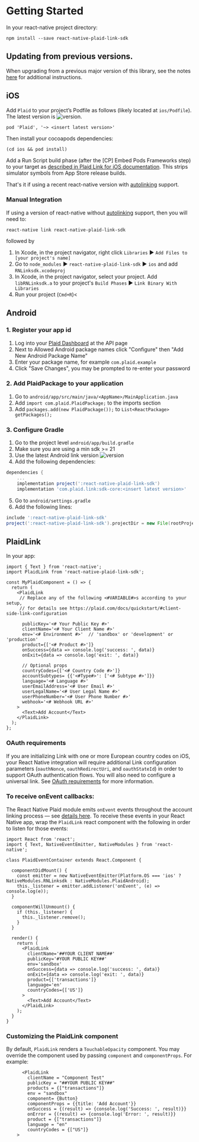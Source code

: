 # Getting Started

In your react-native project directory:

```
npm install --save react-native-plaid-link-sdk
```

## Updating from previous versions.

When upgrading from a previous major version of this library, see the notes [here](./upgrade_notes) for additional instructions.

## iOS

Add `Plaid` to your project’s Podfile as follows (likely located at `ios/Podfile`). The latest version is ![version](https://img.shields.io/cocoapods/v/Plaid).

```
pod 'Plaid', '~> <insert latest version>'
```

Then install your cocoapods dependencies:

```
(cd ios && pod install)
```

Add a Run Script build phase (after the [CP] Embed Pods Frameworks step) to your target as [described in Plaid Link for iOS documentation](https://plaid.com/docs/link/ios/#add-run-script). This strips simulator symbols from App Store release builds.

That's it if using a recent react-native version with [autolinking](https://github.com/react-native-community/cli/blob/master/docs/autolinking.md) support.

### Manual Integration

If using a version of react-native without [autolinking](https://github.com/react-native-community/cli/blob/master/docs/autolinking.md) support, then you will need to:

```
react-native link react-native-plaid-link-sdk
```

followed by

1. In Xcode, in the project navigator, right click `Libraries` ▶ `Add Files to [your project's name]`
2. Go to `node_modules` ▶ `react-native-plaid-link-sdk` ▶ `ios` and add `RNLinksdk.xcodeproj`
3. In Xcode, in the project navigator, select your project. Add `libRNLinksdk.a` to your project's `Build Phases` ▶ `Link Binary With Libraries`
4. Run your project (`Cmd+R`)<

## Android
### 1. Register your app id
1. Log into your [Plaid Dashboard](https://dashboard.plaid.com/team/api) at the API page
2. Next to Allowed Android package names click "Configure" then "Add New Android Package Name"
3. Enter your package name, for example `com.plaid.example`
4. Click "Save Changes", you may be prompted to re-enter your password

### 2. Add PlaidPackage to your application
1. Go to `android/app/src/main/java/<AppName>/MainApplication.java`
2. Add `import com.plaid.PlaidPackage;` to the imports section
3. Add `packages.add(new PlaidPackage());` to `List<ReactPackage> getPackages();`

### 3. Configure Gradle
1. Go to the project level `android/app/build.gradle`
2. Make sure you are using a min sdk >= 21
3. Use the latest Android link version ![version](https://img.shields.io/bintray/v/plaid/link-android/com.plaid.link)
4. Add the following dependencies:

```groovy
dependencies {
    ...
    implementation project(':react-native-plaid-link-sdk')
    implementation 'com.plaid.link:sdk-core:<insert latest version>'
```

5. Go to `android/settings.gradle`
6. Add the following lines:

```groovy
include ':react-native-plaid-link-sdk'
project(':react-native-plaid-link-sdk').projectDir = new File(rootProject.projectDir, '../node_modules/react-native-plaid-link-sdk/android')
```

## PlaidLink

In your app:

```
import { Text } from 'react-native';
import PlaidLink from 'react-native-plaid-link-sdk';
 
const MyPlaidComponent = () => {
  return (
    <PlaidLink
     // Replace any of the following <#VARIABLE#>s according to your setup,
     // for details see https://plaid.com/docs/quickstart/#client-side-link-configuration
 
      publicKey='<# Your Public Key #>'
      clientName='<# Your Client Name #>'
      env='<# Environment #>'  // 'sandbox' or 'development' or 'production'
      product={['<# Product #>']}
      onSuccess={data => console.log('success: ', data)}
      onExit={data => console.log('exit: ', data)}
 
      // Optional props
      countryCodes={['<# Country Code #>']}
      accountSubtypes= {{'<#Type#>': ['<# Subtype #>']}}
      language='<# Language #>'
      userEmailAddress='<# User Email #>'
      userLegalName='<# User Legal Name #>'
      userPhoneNumber='<# User Phone Number #>'
      webhook='<# Webhook URL #>'
    >
      <Text>Add Account</Text>
    </PlaidLink>
  );
};
```

### OAuth requirements

If you are initializing Link with one or more European country codes on iOS, your React Native integration will require additional Link configuration parameters (`oauthNonce`, `oauthRedirectUri`, and `oauthStateId`) in order to support OAuth authentication flows. You will also need to configure a universal link. See [OAuth requirements](https://plaid.com/docs/#oauth) for more information.

### To receive onEvent callbacks:

The React Native Plaid module emits `onEvent` events throughout the account linking process — see [details here](https://plaid.com/docs/#onevent-callback). To receive these events in your React Native app, wrap the `PlaidLink` react component with the following in order to listen for those events:

```
import React from 'react';
import { Text, NativeEventEmitter, NativeModules } from 'react-native';
 
class PlaidEventContainer extends React.Component {
 
  componentDidMount() {
    const emitter = new NativeEventEmitter(Platform.OS === 'ios' ? NativeModules.RNLinksdk : NativeModules.PlaidAndroid);
    this._listener = emitter.addListener('onEvent', (e) => console.log(e));
  }
 
  componentWillUnmount() {
    if (this._listener) {
      this._listener.remove();
    }
  }
 
  render() {
    return (
      <PlaidLink
        clientName='##YOUR CLIENT NAME##'
        publicKey='#YOUR PUBLIC KEY##'
        env='sandbox'
        onSuccess={data => console.log('success: ', data)}
        onExit={data => console.log('exit: ', data)}
        product={['transactions']}
        language='en'
        countryCodes={['US']}
      >
        <Text>Add Account</Text>
      </PlaidLink>
    );
  }
}
```

### Customizing the PlaidLink component

By default, `PlaidLink` renders a `TouchableOpacity` component. You may override the component used by passing `component` and `componentProps`. For example:

```
      <PlaidLink
        clientName = "Component Test"
        publicKey = "##YOUR PUBLIC KEY##"
        products = {["transactions"]}
        env = "sandbox"
        component= {Button}
        componentProps = {{title: 'Add Account'}}
        onSuccess = {(result) => {console.log('Success: ', result)}}
        onError = {(result) => {console.log('Error: ', result)}}
        product = {["transactions"]}
        language = "en"
        countryCodes = {["US"]}
    >
```
